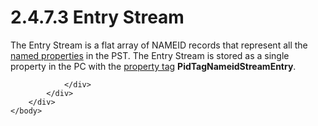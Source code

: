<html dir="LTR" xmlns:mshelp="http://msdn.microsoft.com/mshelp" xmlns:ddue="http://ddue.schemas.microsoft.com/authoring/2003/5" xmlns:xlink="http://www.w3.org/1999/xlink" xmlns:tool="http://www.microsoft.com/tooltip">
    <head>
        <meta http-equiv="Content-Type" content="text/html; CHARSET=utf-8"></meta>
        <meta name="save" content="history"></meta>
        <title>2.4.7.3 Entry Stream</title>
        <xml>
            <mshelp:toctitle title="2.4.7.3 Entry Stream"></mshelp:toctitle>
            <mshelp:rltitle title="[MS-PST]: Entry Stream"></mshelp:rltitle>
            <mshelp:keyword index="A" term="838e9da8-4e79-4bbd-aee8-9af10cfc2a08"></mshelp:keyword>
            <mshelp:attr name="DCSext.ContentType" value="open specification"></mshelp:attr>
            <mshelp:attr name="AssetID" value="838e9da8-4e79-4bbd-aee8-9af10cfc2a08"></mshelp:attr>
            <mshelp:attr name="TopicType" value="kbRef"></mshelp:attr>
            <mshelp:attr name="DCSext.Title" value="[MS-PST]: Entry Stream" />
        </xml>
    </head>
    <body>
        <div id="header">
            <h1 class="heading">2.4.7.3 Entry Stream</h1>
        </div>
        <div id="mainSection">
            <div id="mainBody">
                <div id="allHistory" class="saveHistory"></div>
                <div id="sectionSection0" class="section" name="collapseableSection">
                    

<p>The Entry Stream is a flat array of NAMEID records that
represent all the <a href="08220cc9-69b1-4072-a2e7-2a0ff201d505.htm#gt_e6245def-e67d-4ab2-8c7d-04863b1c1063">named
properties</a> in the PST. The Entry Stream is stored as a single property in
the PC with the <a href="08220cc9-69b1-4072-a2e7-2a0ff201d505.htm#gt_550ffe03-4145-49d1-8370-a9906b00452c">property tag</a>
<b>PidTagNameidStreamEntry</b>.</p>


                </div>
            </div>
        </div>
    </body>
</html>